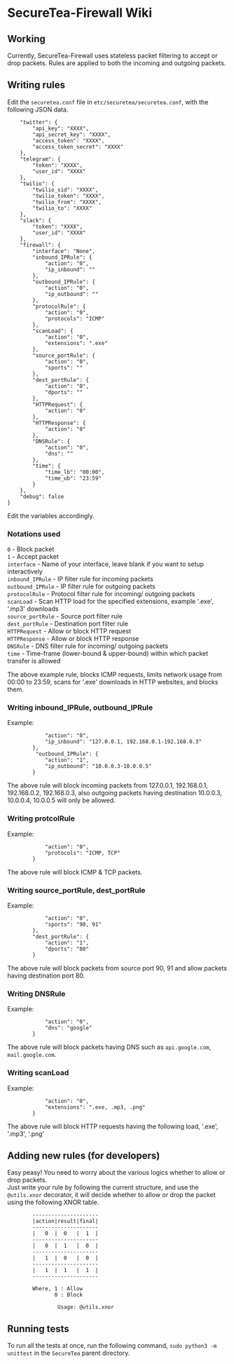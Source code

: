 # SecureTea-Firewall Wiki

## Working
Currently, SecureTea-Firewall uses stateless packet filtering to accept or drop packets.
Rules are applied to both the incoming and outgoing packets.

## Writing rules
Edit the `securetea.conf` file in `etc/securetea/securetea.conf`, with the following JSON data.
```{
	"twitter": {
		"api_key": "XXXX",
		"api_secret_key": "XXXX",
		"access_token": "XXXX",
		"access_token_secret": "XXXX"
	},
	"telegram": {
		"token": "XXXX",
		"user_id": "XXXX"
	},
	"twilio": {
		"twilio_sid": "XXXX",
		"twilio_token": "XXXX",
		"twilio_from": "XXXX",
		"twilio_to": "XXXX"
	},
	"slack": {
		"token": "XXXX",
		"user_id": "XXXX"
	},
	"firewall": {
		"interface": "None",
		"inbound_IPRule": {
			"action": "0",
			"ip_inbound": ""
		},
		"outbound_IPRule": {
			"action": "0",
			"ip_outbound": ""
		},
		"protocolRule": {
			"action": "0",
			"protocols": "ICMP"
		},
		"scanLoad": {
			"action": "0",
			"extensions": ".exe"
		},
		"source_portRule": {
			"action": "0",
			"sports": ""
		},
		"dest_portRule": {
			"action": "0",
			"dports": ""
		},
		"HTTPRequest": {
			"action": "0"
		},
		"HTTPResponse": {
			"action": "0"
		},
		"DNSRule": {
			"action": "0",
			"dns": ""
		},
		"time": {
			"time_lb": "00:00",
			"time_ub": "23:59"
		}
	},
	"debug": false
}
```
Edit the variables accordingly.

### Notations used
`0` - Block packet<br />
`1` - Accept packet<br />
`interface` - Name of your interface, leave blank if you want to setup interactively<br />
`inbound_IPRule` - IP filter rule for incoming packets<br />
`outbound_IPRule` - IP filter rule for outgoing packets<br />
`protocolRule` - Protocol filter rule for incoming/ outgoing packets<br />
`scanLoad` - Scan HTTP load for the specified extensions, example '.exe', '.mp3' downloads<br />
`source_portRule` - Source port filter rule<br />
`dest_portRule` - Destination port filter rule<br />
`HTTPRequest` - Allow or block HTTP request<br />
`HTTPResponse` - Allow or block HTTP response<br />
`DNSRule` - DNS filter rule for incoming/ outgoing packets<br />
`time` - Time-frame (lower-bound & upper-bound) within which packet transfer is allowed<br />

The above example rule, blocks ICMP requests, limits network usage from 00:00 to 23:59, scans for '.exe' downloads
in HTTP websites, and blocks them.

### Writing inbound_IPRule, outbound_IPRule
Example:
```"inbound_IPRule": {
			"action": "0",
			"ip_inbound": "127.0.0.1, 192.168.0.1-192.168.0.3"
		},
		 "outbound_IPRule": {
			"action": "1",
			"ip_outbound": "10.0.0.3-10.0.0.5"
		}
```
The above rule will block incoming packets from 127.0.0.1, 192.168.0.1, 192.168.0.2, 192.168.0.3, also outgoing packets
having destination 10.0.0.3, 10.0.0.4, 10.0.0.5 will only be allowed.

### Writing protcolRule
Example:
```"protocolRule": {
			"action": "0",
			"protocols": "ICMP, TCP"
		}
```
The above rule will block ICMP & TCP packets.

### Writing source_portRule, dest_portRule
Example:
```"source_portRule": {
			"action": "0",
			"sports": "90, 91"
		},
		"dest_portRule": {
			"action": "1",
			"dports": "80"
		}
```
The above rule will block packets from source port 90, 91 and allow packets having destination port 80.

### Writing DNSRule
Example:
```"DNSRule": {
			"action": "0",
			"dns": "google"
		}
```
The above rule will block packets having DNS such as `api.google.com`, `mail.google.com`.

### Writing scanLoad
Example:
```"scanLoad": {
			"action": "0",
			"extensions": ".exe, .mp3, .png"
		}
```
The above rule will block HTTP requests having the following load, '.exe', '.mp3', '.png'

## Adding new rules (for developers)
Easy peasy! You need to worry about the various logics whether to allow or drop packets.<br />
Just write your rule by following the current structure, and use the `@utils.xnor` decorator, it will decide
whether to allow or drop the packet using the following XNOR table.
```XNOR Table
        ---------------------
        |action|result|final|
        ---------------------
        |   0  |  0   |  1  |
        ---------------------
        |   0  |  1   |  0  |
        ---------------------
        |   1  |  0   |  0  |
        ---------------------
        |   1  |  1   |  1  |
        ---------------------

        Where, 1 : Allow
               0 : Block

				Usage: @utils.xnor
```

## Running tests

To run all the tests at once, run the following command, `sudo python3 -m unittest` in the `SecureTea` parent directory.
